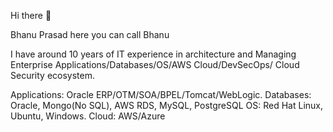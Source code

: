Hi there 👋

Bhanu Prasad  here you can call Bhanu

I have around 10 years of IT experience in architecture and Managing Enterprise Applications/Databases/OS/AWS Cloud/DevSecOps/ Cloud Security ecosystem.

Applications: Oracle ERP/OTM/SOA/BPEL/Tomcat/WebLogic.
Databases: Oracle, Mongo(No SQL), AWS RDS, MySQL, PostgreSQL
OS: Red Hat Linux, Ubuntu, Windows.
Cloud: AWS/Azure



